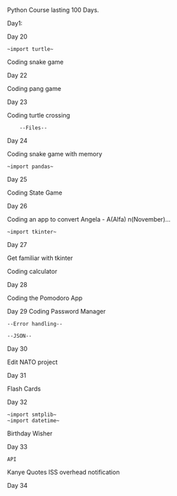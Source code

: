 Python Course lasting 100 Days.

Day1: 

Day 20 

    ~import turtle~
    
Coding snake game

Day 22

Coding pang game
    
Day 23

Coding turtle crossing
    
        --Files--
        
Day 24

Coding snake game with memory

    ~import pandas~

Day 25

Coding State Game
    
Day 26

Coding an app to convert Angela - A(Alfa) n(November)...

    ~import tkinter~

Day 27

Get familiar with tkinter
    
Coding calculator
    
Day 28

Coding the Pomodoro App
    
Day 29
Coding Password Manager
    
    --Error handling--
    
    --JSON--
    
Day 30

Edit NATO project

Day 31

Flash Cards

Day 32

    ~import smtplib~
    ~import datetime~

Birthday Wisher

Day 33

    API
Kanye Quotes
ISS overhead notification

Day 34
    

